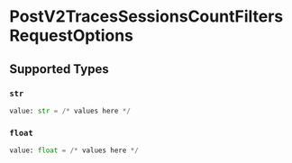 # PostV2TracesSessionsCountFiltersRequestOptions


## Supported Types

### `str`

```python
value: str = /* values here */
```

### `float`

```python
value: float = /* values here */
```

